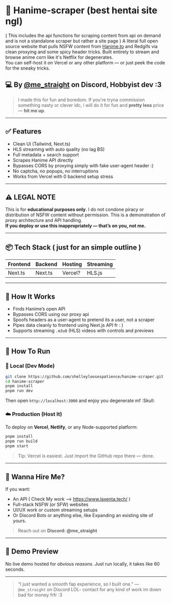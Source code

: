 # 🍑 Hanime-scraper (best hentai site ngl)

( This includes the api functions for scraping content from api on demand and is not a standalone scraper but rather a site page )
A literal full open source website that pulls NSFW content from [Hanime.to](https://hanime.to) and Redgifs via clean proxying and some spicy header tricks. Built entirely to stream and browse anime corn like it's Netflix for degenerates.  
You can self-host it on Vercel or any other platform — or just peek the code for the sneaky tricks.

## 💻 By [@me_straight](https://discord.com/@me_Straight) on Discord, Hobbyist dev :3  
> I made this for fun and boredom. If you're tryna commission something nasty or clever idc, i will do it for fun and **pretty less** price — **hit me up**.

---

## ✅ Features
- Clean UI (Tailwind, Next.ts)
- HLS streaming with auto quality (no lag BS)
- Full metadata + search support
- Scrapes Hanime API directly
- Bypasses CORS by proxying simply with fake user-agent header :)
- No captcha, no popups, no interruptions  
- Works from Vercel with 0 backend setup stress

---

## ⚠️ LEGAL NOTE
This is for **educational purposes only**. I do not condone piracy or distribution of NSFW content without permission. This is a demonstration of proxy architecture and API handling.  
**If you deploy or use this inappropriately — that’s on you, not me.**

---

## 📦 Tech Stack ( just for an simple outline )

| Frontend | Backend | Hosting | Streaming |
|----------|---------|---------|-----------|
| Next.ts  | Next.ts | Vercel? | HLS.js    |

---

## 🧠 How It Works

- Finds Hanime’s open API
- Bypasses CORS using our proxy api 
- Spoofs headers as a user-agent to pretend its a user, not a scraper
- Pipes data cleanly to frontend using Next.js API fr : ) 
- Supports streaming `.m3u8` (HLS) videos with controls and previews

---

## 🚀 How To Run

### 🧪 Local (Dev Mode)
```bash
git clone https://github.com/shelleyloosespatience/hanime-scraper.git
cd hanime-scraper
pnpm install
pnpm run dev
````

Then open `http://localhost:3000` and enjoy you degenerate mf :Skull:

### ☁️ Production (Host It)

To deploy on **Vercel**, **Netlify**, or any Node-supported platform:

```bash
pnpm install
pnpm run build
pnpm start
```

> Tip: Vercel is easiest. Just import the GitHub repo there — done.

---

## 🤝 Wanna Hire Me?

If you want:

* An API ( Check My work --> https://www.laxenta.tech/ ) 
* Full-stack NSFW (or SFW) websites
* UI/UX work or custom streaming setups
* Or Discord Bots or anything else, like Expanding an existing site of yours.

> Reach out on **Discord: @me\_straight**

---

## 👻 Demo Preview

No live demo hosted for *obvious reasons*.
Just run locally, it takes like 60 seconds.

---

> “I just wanted a smooth fap experience, so I built one.”
> — `@me_straight` on Discord LOL- contact for any kind of work im down bad for money frfr :3

```
